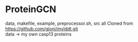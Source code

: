 # ProteinGCN
data, makefile, example, preprocessor.sh, src all Cloned from https://github.com/gjoni/mylddt.git
<br>data -> my own casp13 proteins
